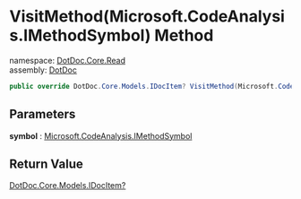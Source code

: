 ﻿# VisitMethod\(Microsoft\.CodeAnalysis\.IMethodSymbol\) Method

namespace: [DotDoc\.Core\.Read](../../DotDoc.Core.Read.md)<br />
assembly: [DotDoc](../../../DotDoc.md)



```csharp
public override DotDoc.Core.Models.IDocItem? VisitMethod(Microsoft.CodeAnalysis.IMethodSymbol symbol);
```

## Parameters

__symbol__ : [Microsoft\.CodeAnalysis\.IMethodSymbol](https://docs.microsoft.com/dotnet/api/Microsoft.CodeAnalysis.IMethodSymbol)



## Return Value

[DotDoc\.Core\.Models\.IDocItem?](../../../DotDoc/DotDoc.Core.Models/IDocItem.md)



